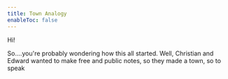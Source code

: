 ```yaml
---
title: Town Analogy
enableToc: false
---
```


Hi!

So....you're probably wondering how this all started. Well, Christian and Edward wanted to make free and public notes, so they made a town, so to speak
